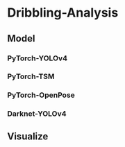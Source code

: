 # Dribbling-Analysis

## Model
### PyTorch-YOLOv4

### PyTorch-TSM

### PyTorch-OpenPose

### Darknet-YOLOv4

## Visualize
